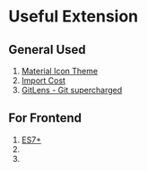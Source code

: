 # Useful Extension

## General Used
1. [Material Icon Theme](https://marketplace.visualstudio.com/items?itemName=PKief.material-icon-theme)
2. [Import Cost](https://marketplace.visualstudio.com/items?itemName=wix.vscode-import-cost)
3. [GitLens - Git supercharged](https://marketplace.visualstudio.com/items?itemName=eamodio.gitlens)


## For Frontend
1. [ES7+](https://marketplace.visualstudio.com/items?itemName=dsznajder.es7-react-js-snippets)
2. 
3. 

